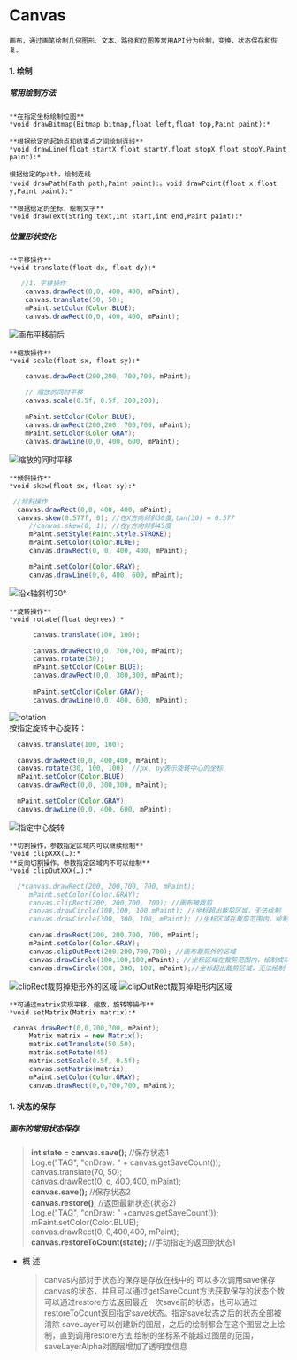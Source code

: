 # Canvas

    画布，通过画笔绘制几何图形、文本、路径和位图等常用API分为绘制，变换，状态保存和恢复。

#### 1. **绘制**

##### 常用绘制方法

    **在指定坐标绘制位图**
    *void drawBitmap(Bitmap bitmap,float left,float top,Paint paint):* 

    **根据给定的起始点和结束点之间绘制连线**
    *void drawLine(float startX,float startY,float stopX,float stopY,Paint paint):*

    根据给定的path，绘制连线
    *void drawPath(Path path,Paint paint):。void drawPoint(float x,float y,Paint paint):*

    **根据给定的坐标，绘制文字**
    *void drawText(String text,int start,int end,Paint paint):*

##### 位置形状变化

    **平移操作**
    *void translate(float dx, float dy):*

```java
   //1，平移操作
    canvas.drawRect(0,0, 400, 400, mPaint);
    canvas.translate(50, 50);
    mPaint.setColor(Color.BLUE);
    canvas.drawRect(0,0, 400, 400, mPaint);
```
   ![画布平移前后](./images/README_canvas-1629826238273.webp)


    **缩放操作**
    *void scale(float sx, float sy):*

```java
    canvas.drawRect(200,200, 700,700, mPaint);

    // 缩放的同时平移
    canvas.scale(0.5f, 0.5f, 200,200);
        
    mPaint.setColor(Color.BLUE);
    canvas.drawRect(200,200, 700,700, mPaint);
    mPaint.setColor(Color.GRAY);
    canvas.drawLine(0,0, 400, 600, mPaint);
```
![缩放的同时平移](./images/README_canvas-1629827338494.webp)

    **倾斜操作**
    *void skew(float sx, float sy):*

   ```java
    //倾斜操作
     canvas.drawRect(0,0, 400, 400, mPaint);
     canvas.skew(0.577f, 0); //在X方向倾斜30度,tan(30) = 0.577
        //canvas.skew(0, 1); //在y方向倾斜45度
        mPaint.setStyle(Paint.Style.STROKE);
        mPaint.setColor(Color.BLUE);
        canvas.drawRect(0, 0, 400, 400, mPaint);

        mPaint.setColor(Color.GRAY);
        canvas.drawLine(0,0, 400, 600, mPaint);
   ```
   ![沿x轴斜切30°](./images/README_canvas-1629831639246.webp)


    **旋转操作**
    *void rotate(float degrees):*

  ```java
        canvas.translate(100, 100);

        canvas.drawRect(0,0, 700,700, mPaint);
        canvas.rotate(30);
        mPaint.setColor(Color.BLUE);
        canvas.drawRect(0,0, 300,300, mPaint);
        
        mPaint.setColor(Color.GRAY);
        canvas.drawLine(0,0, 400, 600, mPaint);
  ```
  ![rotation](./images/README_canvas-1629828399593.webp)  
  按指定旋转中心旋转：
  ```java
    canvas.translate(100, 100);

    canvas.drawRect(0,0, 400,400, mPaint);
    canvas.rotate(30, 100, 100); //px, py表示旋转中心的坐标
    mPaint.setColor(Color.BLUE);
    canvas.drawRect(0,0, 300,300, mPaint);

    mPaint.setColor(Color.GRAY);
    canvas.drawLine(0,0, 400, 600, mPaint);
  ```
  ![指定中心旋转](./images/README_canvas-1629829752872.webp)


    **切割操作，参数指定区域内可以继续绘制**
    *void clipXXX(…):*  
    **反向切割操作，参数指定区域内不可以绘制**
    *void clipOutXXX(…):*   
   ```java
     /*canvas.drawRect(200, 200,700, 700, mPaint);
        mPaint.setColor(Color.GRAY);
        canvas.clipRect(200, 200,700, 700); //画布被裁剪
        canvas.drawCircle(100,100, 100,mPaint); //坐标超出裁剪区域，无法绘制
        canvas.drawCircle(300, 300, 100, mPaint); //坐标区域在裁剪范围内，绘制成功*/

        canvas.drawRect(200, 200,700, 700, mPaint);
        mPaint.setColor(Color.GRAY);
        canvas.clipOutRect(200,200,700,700); //画布裁剪外的区域
        canvas.drawCircle(100,100,100,mPaint); //坐标区域在裁剪范围内，绘制成功
        canvas.drawCircle(300, 300, 100, mPaint);//坐标超出裁剪区域，无法绘制
   ```
   ![clipRect裁剪掉矩形外的区域](./images/README_canvas-1629834026237.webp)
   ![clipOutRect裁剪掉矩形内区域](./images/README_canvas-1629834456450.webp)

    **可通过matrix实现平移，缩放，旋转等操作**
    *void setMatrix(Matrix matrix):*
   ```java
    canvas.drawRect(0,0,700,700, mPaint);
        Matrix matrix = new Matrix();
        matrix.setTranslate(50,50);
        matrix.setRotate(45);
        matrix.setScale(0.5f, 0.5f);
        canvas.setMatrix(matrix);
        mPaint.setColor(Color.GRAY);
        canvas.drawRect(0,0,700,700, mPaint);
   ```
#### 1. **状态的保存**

##### 画布的常用状态保存

>  **int state = canvas.save();** //保存状态1  
>  Log.e("TAG", "onDraw: " + canvas.getSaveCount());  
>  canvas.translate(70, 50);  
>  canvas.drawRect(0, o, 400,400, mPaint);  
>  **canvas.save();**  //保存状态2  
>  **canvas.restore()**; //返回最新状态(状态2)  
>  Log.e("TAG", "onDraw: " +canvas.getSaveCount());  
>  mPaint.setColor(Color.BLUE);  
>  canvas.drawRect(0, 0,400,400, mPaint);
>  **canvas.restoreToCount(state);** //手动指定的返回到状态1


* 概 述

  > canvas内部对于状态的保存是存放在栈中的
  > 可以多次调用save保存canvas的状态，并且可以通过getSaveCount方法获取保存的状态个数
  > 可以通过restore方法返回最近一次save前的状态，也可以通过restoreToCount返回指定save状态。指定save状态之后的状态全部被清除
  > saveLayer可以创建新的图层，之后的绘制都会在这个图层之上绘制，直到调用restore方法
  > 绘制的坐标系不能超过图层的范围， saveLayerAlpha对图层增加了透明度信息

